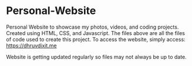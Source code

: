 # Personal-Website
Personal Website to showcase my photos, videos, and coding projects. Created using HTML, CSS, and Javascript. The files above are all the files of code used to create this project. To access the website, simply access: https://dhruvdixit.me

Website is getting updated regularly so files may not always be up to date.
